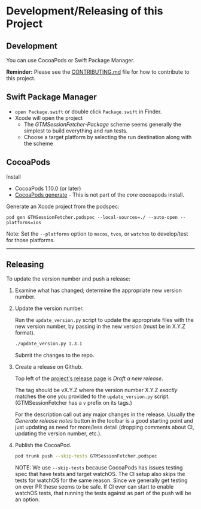 # Development/Releasing of this Project

## Development

You can use CocoaPods or Swift Package Manager.

**Reminder:** Please see the
[CONTRIBUTING.md](https://github.com/google/gtm-session-fetcher/blob/main/CONTRIBUTING.md)
file for how to contribute to this project.

## Swift Package Manager

*  `open Package.swift` or double click `Package.swift` in Finder.
*  Xcode will open the project
   *  The _GTMSessionFetcher-Package_ scheme seems generally the simplest to
      build everything and run tests.
   *  Choose a target platform by selecting the run destination along with the
      scheme

## CocoaPods

Install
*  CocoaPods 1.10.0 (or later)
*  [CocoaPods generate](https://github.com/square/cocoapods-generate) - This is
    not part of the _core_ cocoapods install.

Generate an Xcode project from the podspec:

```
pod gen GTMSessionFetcher.podspec --local-sources=./ --auto-open --platforms=ios
```

Note: Set the `--platforms` option to `macos`, `tvos`, or `watchos` to
develop/test for those platforms.

---

## Releasing

To update the version number and push a release:

1.  Examine what has changed; determine the appropriate new version number.

1.  Update the version number.

    Run the `update_version.py` script to update the appropriate files with the
    new version number, by passing in the new version (must be in X.Y.Z format).

    ```sh
    ./update_version.py 1.3.1
    ```

    Submit the changes to the repo.

1.  Create a release on Github.

    Top left of the [project's release page](https://github.com/google/gtm-session-fetcher/releases)
    is _Draft a new release_.

    The tag should be vX.Y.Z where the version number X.Y.Z _exactly_ matches
    the one you provided to the `update_version.py` script. (GTMSessionFetcher
    has a `v` prefix on its tags.)

    For the description call out any major changes in the release. Usually the
    _Generate release notes_ button in the toolbar is a good starting point and
    just updating as need for more/less detail (dropping comments about CI,
    updating the version number, etc.).

1.  Publish the CocoaPod.

    ```sh
    pod trunk push --skip-tests GTMSessionFetcher.podspec
    ```

    NOTE: We use `--skip-tests` because CocoaPods has issues testing spec that
    have tests and target watchOS. The CI setup also skips the tests for watchOS
    for the same reason. Since we generally get testing on ever PR these seems
    to be safe. If CI ever can start to enable watchOS tests, that running the
    tests against as part of the push will be an option.
